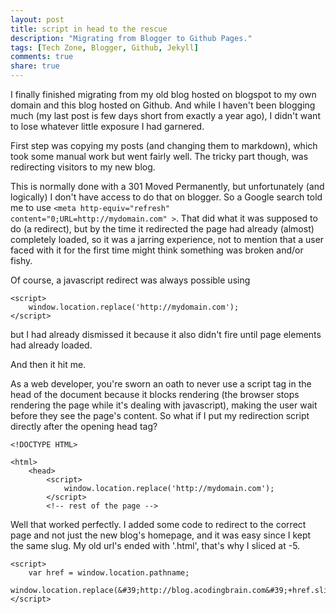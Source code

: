 ```yaml
---
layout: post
title: script in head to the rescue
description: "Migrating from Blogger to Github Pages."
tags: [Tech Zone, Blogger, Github, Jekyll]
comments: true
share: true
---
```


I finally finished migrating from my old blog hosted on blogspot to my own domain and this blog hosted on Github. And while I haven't been blogging much (my last post is few days short from exactly a year ago), I didn't want to lose whatever little exposure I had garnered.

First step was copying my posts (and changing them to markdown), which took some manual work but went fairly well. The tricky part though, was redirecting visitors to my new blog.

This is normally done with a 301 Moved Permanently, but unfortunately (and logically) I don't have access to do that on blogger. So a Google search told me to use `<meta http-equiv="refresh" content="0;URL=http://mydomain.com" >`. That did what it was supposed to do (a redirect), but by the time it redirected the page had already (almost) completely loaded, so it was a jarring experience, not to mention that a user faced with it for the first time might think something was broken and/or fishy.

Of course, a javascript redirect was always possible using 
```
<script>
	window.location.replace('http://mydomain.com');
</script>
```
but I had already dismissed it because it also didn't fire until page elements had already loaded. 

And then it hit me.

As a web developer, you're sworn an oath to never use a script tag in the head of the document because it blocks rendering (the browser stops rendering the page while it's dealing with javascript), making the user wait before they see the page's content. So what if I put my redirection script directly after the opening head tag?
```
<!DOCTYPE HTML>

<html>
	<head>
		<script>
			window.location.replace('http://mydomain.com');
		</script>
		<!-- rest of the page -->
```
Well that worked perfectly. I added some code to redirect to the correct page and not just the new blog's homepage, and it was easy since I kept the same slug. My old url's ended with '.html', that's why I sliced at -5.
```
<script>
	var href = window.location.pathname;
    window.location.replace(&#39;http://blog.acodingbrain.com&#39;+href.slice(href.lastIndexOf(&#39;/&#39;),-5));
</script>
```


